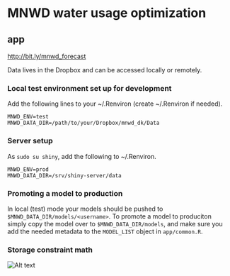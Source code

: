 # MNWD water usage optimization

## app

http://bit.ly/mnwd_forecast

Data lives in the Dropbox and can be accessed locally or remotely.

### Local test environment set up for development

Add the following lines to your ~/.Renviron (create ~/.Renviron if needed).

    MNWD_ENV=test
    MNWD_DATA_DIR=/path/to/your/Dropbox/mnwd_dk/Data

### Server setup

As `sudo su shiny`, add the following to ~/.Renviron.

    MNWD_ENV=prod
    MNWD_DATA_DIR=/srv/shiny-server/data

### Promoting a model to production

In local (test) mode your models should be pushed to `$MNWD_DATA_DIR/models/<username>`. To promote a model to produciton simply copy the model over to `$MNWD_DATA_DIR/models`, and make sure you add the needed metadata to the `MODEL_LIST` object in `app/common.R`.

### Storage constraint math

![Alt text](/<master>/math_picture/contraint_math.png?raw=true "Chris's storage math")